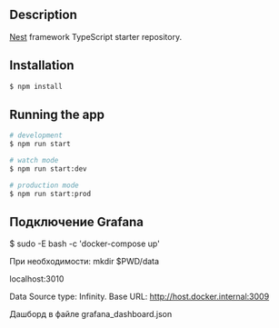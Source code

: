 ## Description

[Nest](https://github.com/nestjs/nest) framework TypeScript starter repository.

## Installation

```bash
$ npm install
```

## Running the app

```bash
# development
$ npm run start

# watch mode
$ npm run start:dev

# production mode
$ npm run start:prod
```

## Подключение Grafana
$ sudo -E bash -c 'docker-compose up'

При необходимости: mkdir $PWD/data

localhost:3010

Data Source type: Infinity. 
Base URL: http://host.docker.internal:3009

Дашборд в файле grafana_dashboard.json


